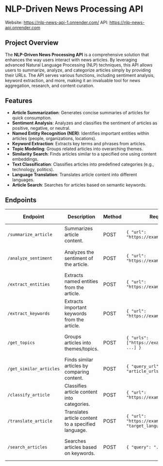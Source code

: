 # NLP-Driven News Processing API 
Website: https://nlp-news-api-1.onrender.com/
API: https://nlp-news-api.onrender.com

## Project Overview

The **NLP-Driven News Processing API** is a comprehensive solution that enhances the way users interact with news articles. By leveraging advanced Natural Language Processing (NLP) techniques, this API allows users to summarize, analyze, and categorize articles simply by providing their URLs. The API serves various functions, including sentiment analysis, keyword extraction, and more, making it an invaluable tool for news aggregation, research, and content curation.

## Features

- **Article Summarization**: Generates concise summaries of articles for quick consumption.
- **Sentiment Analysis**: Analyzes and classifies the sentiment of articles as positive, negative, or neutral.
- **Named Entity Recognition (NER)**: Identifies important entities within articles (people, organizations, locations).
- **Keyword Extraction**: Extracts key terms and phrases from articles.
- **Topic Modeling**: Groups related articles into overarching themes.
- **Similarity Search**: Finds articles similar to a specified one using content embeddings.
- **Text Classification**: Classifies articles into predefined categories (e.g., technology, politics).
- **Language Translation**: Translates article content into different languages.
- **Article Search**: Searches for articles based on semantic keywords.

## Endpoints

| **Endpoint**                 | **Description**                                             | **Method** | **Request Body**                                                   | **Response**                                                            | **NLP Techniques**                          |
|------------------------------|-------------------------------------------------------------|------------|--------------------------------------------------------------------|------------------------------------------------------------------------|----------------------------------------------|
| `/summarize_article`         | Summarizes article content.                                | POST       | `{ "url": "https://example.com/article" }`                       | `{ "title": "...", "summary": "...", "source_url": "..." }`          | Summarization                               |
| `/analyze_sentiment`         | Analyzes the sentiment of the article.                    | POST       | `{ "url": "https://example.com/article" }`                       | `{ "title": "...", "sentiment": "...", "confidence": "...", "source_url": "..." }` | Sentiment Analysis                          |
| `/extract_entities`          | Extracts named entities from the article.                 | POST       | `{ "url": "https://example.com/article" }`                       | `{ "title": "...", "entities": [ ... ], "source_url": "..." }`       | Named Entity Recognition (NER)              |
| `/extract_keywords`          | Extracts important keywords from the article.             | POST       | `{ "url": "https://example.com/article" }`                       | `{ "title": "...", "keywords": [ ... ], "source_url": "..." }`       | Keyword Extraction (TF-IDF, RAKE)           |
| `/get_topics`                | Groups articles into themes/topics.                       | POST       | `{ "urls": ["https://example.com/article1", ...] }`             | `{ "topics": [ ... ] }`                                                | Topic Modeling (LDA, Embeddings)            |
| `/get_similar_articles`      | Finds similar articles by comparing content.              | POST       | `{ "query_url": "...", "article_urls": [ ... ] }`              | `{ "query_article": "...", "similar_articles": [ ... ] }`            | Text Embeddings, Similarity Search          |
| `/classify_article`          | Classifies article content into categories.               | POST       | `{ "url": "https://example.com/article" }`                       | `{ "title": "...", "category": "...", "source_url": "..." }`         | Text Classification                         |
| `/translate_article`         | Translates article content to a specified language.       | POST       | `{ "url": "https://example.com/article", "target_language": "es" }` | `{ "title": "...", "original_text": "...", "translated_text": "..." }` | Language Translation                        |
| `/search_articles`           | Searches articles based on keywords.                       | POST       | `{ "query": "..." }`                                             | `{ "matching_articles": [ ... ] }`                                    | Semantic Search, Keyword Search             |

